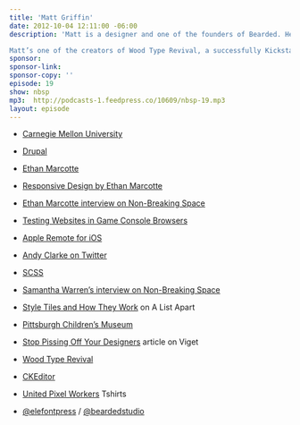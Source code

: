```yaml
---
title: 'Matt Griffin'
date: 2012-10-04 12:11:00 -06:00
description: 'Matt is a designer and one of the founders of Bearded. He has a great love for letterpress printing, and is an advocate for collaboration in design, and has been published in A List Apart and .net magazine.

Matt’s one of the creators of Wood Type Revival, a successfully Kickstarter-funded project which seeks out lost historic wood type and converts it into digital fonts for modern designers.'
sponsor:
sponsor-link:
sponsor-copy: ''
episode: 19
show: nbsp
mp3:  http://podcasts-1.feedpress.co/10609/nbsp-19.mp3
layout: episode
---
```


-  [Carnegie Mellon University](http://www.cmu.edu/index.shtml)

-  [Drupal](http://drupal.org)

-  [Ethan Marcotte](http://ethanmarcotte.com)

-  [Responsive Design by Ethan Marcotte](http://www.abookapart.com/products/responsive-web-design)

-  [Ethan Marcotte interview on Non-Breaking Space](http://nonbreakingspace.tv/ethan-marcotte/)

-  [Testing Websites in Game Console Browsers](http://www.alistapart.com/articles/testing-websites-in-game-console-browsers/)

-  [Apple Remote for iOS](http://itunes.apple.com/us/app/remote/id284417350?mt=8)

-  [Andy Clarke on Twitter](http://twitter.com/Malarkey/status/246583169409773568)

-  [SCSS](http://sass-lang.com)

-  [Samantha Warren&rsquo;s interview on Non-Breaking Space](http://nonbreakingspace.tv/samantha-warren/)

-  [Style Tiles and How They Work](http://www.alistapart.com/articles/style-tiles-and-how-they-work/) on A List Apart

-  [Pittsburgh Children&rsquo;s Museum](https://pittsburghkids.org)

-  [Stop Pissing Off Your Designers](http://viget.com/extend/stop-pissing-off-your-designers) article on Viget

-  [Wood Type Revival](http://www.woodtyperevival.com)

-  [CKEditor](http://ckeditor.com)

-  [United Pixel Workers](http://www.unitedpixelworkers.com/products/wood-type-revival) Tshirts

-  [@elefontpress](http://twitter.com/elefontpress) /  [@beardedstudio](http://twitter.com/beardedstudio)
